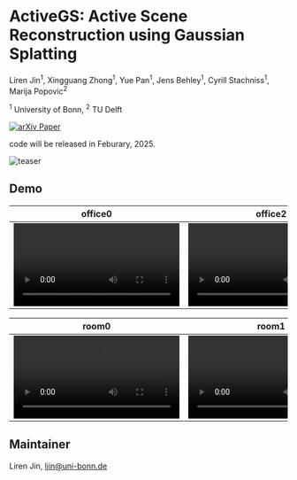 # ActiveGS: Active Scene Reconstruction using Gaussian Splatting

Liren Jin<sup>1</sup>, Xingguang Zhong<sup>1</sup>, Yue Pan<sup>1</sup>, Jens Behley<sup>1</sup>, Cyrill Stachniss<sup>1</sup>, Marija Popovic<sup>2</sup> 

<sup>1</sup> University of Bonn, <sup>2</sup> TU Delft

<a target="_blank" href="https://arxiv.org/abs/2412.17769">
    <img src="https://img.shields.io/badge/arXiv-2412.17769-b31b1b.svg" alt="arXiv Paper">
</a>

code will be released in Feburary, 2025.

![teaser](https://github.com/user-attachments/assets/f7c16143-fc3c-4d69-88f3-f7bd43d9de85)

## Demo
| office0 | office2 | office3 | office4 |
| :-: | :-: | :-: | :-: |
| <video src='https://github.com/user-attachments/assets/feda8281-9a66-4474-a612-866b2723d2a7'> | <video src='https://github.com/user-attachments/assets/523598b0-bd30-40eb-b95b-7d33c4fe69d3'> | <video src='https://github.com/user-attachments/assets/49d8d050-4477-42c0-b69c-263a3ffcbcd3'> | <video src='https://github.com/user-attachments/assets/9c538fbe-da77-4f10-8a80-d66ee13c61a4'> |

| room0 | room1 | room2 | hotel0 |
| :-: | :-: | :-: | :-: |
| <video src='https://github.com/user-attachments/assets/4f0749d0-b4eb-4482-8d99-1b2d070947c1'> | <video src='https://github.com/user-attachments/assets/9be7ca8a-b5c2-4719-b8b9-24eb99dd508a'> | <video src='https://github.com/user-attachments/assets/44beaa5c-c2d3-4995-862e-7749b131ed73'> | <video src='https://github.com/user-attachments/assets/a9a2742c-8966-499a-9b9b-d6c1ae681a2e'> |

## Maintainer
Liren Jin, ljin@uni-bonn.de
